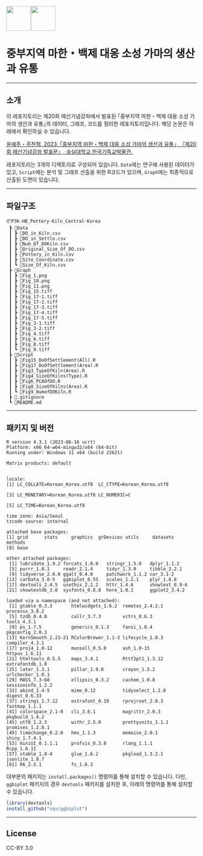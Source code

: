 <img src="https://user-images.githubusercontent.com/64909586/186408061-58a88e85-be08-47f2-b3b3-2c9e04a9dec6.png" height=65><img src="https://github.com/ChanToRe/RCDB/assets/64909586/d30fb665-14a7-4290-9ab3-7dba9345fe71" height=65>

# 중부지역 마한・백제 대옹 소성 가마의 생산과 유통

---

## 소개
이 레포지토리는 제20회 매산기념강좌에서 발표된 ｢중부지역 마한・백제 대옹 소성 가마의 생산과 유통｣의 데이터, 그래프, 코드를 정리한 레포지토리입니다. 해당 논문은 아래에서 확인하실 수 있습니다.

[윤예주・주찬혁, 2023, ｢중부지역 마한・백제 대옹 소성 가마의 생산과 유통｣, 『제20회 매산기념강좌 발표문』, 숭실대학교 한국기독교박물관.]()

레포지토리는 3개의 디렉토리로 구성되어 있습니다. `Data`에는 연구에 사용된 데이터가 있고, `Script`에는 분석 및 그래프 산출을 위한 R코드가 있으며, `Graph`에는 최종적으로 산출된 도면이 있습니다.

---

## 파일구조

```
📦P3K-HB_Pottery-Kiln_Central-Korea
 ┣ 📂Data
 ┃ ┣ 📜DO_in_Kiln.csv
 ┃ ┣ 📜DO_in_Settle.csv
 ┃ ┣ 📜Num_Of_DOKiln.csv
 ┃ ┣ 📜Original_Size_Of_DO.csv
 ┃ ┣ 📜Pottery_in_Kiln.csv
 ┃ ┣ 📜Site_Coordinate.csv
 ┃ ┗ 📜Size_Of_Kiln.csv
 ┣ 📂Graph
 ┃ ┣ 📜Fig_1.png
 ┃ ┣ 📜Fig_10.png
 ┃ ┣ 📜Fig_11.png
 ┃ ┣ 📜Fig_15.tiff
 ┃ ┣ 📜Fig_17-1.tiff
 ┃ ┣ 📜Fig_17-2.tiff
 ┃ ┣ 📜Fig_17-3.tiff
 ┃ ┣ 📜Fig_17-4.tiff
 ┃ ┣ 📜Fig_17-5.tiff
 ┃ ┣ 📜Fig_3-1.tiff
 ┃ ┣ 📜Fig_3-2.tiff
 ┃ ┣ 📜Fig_4.tiff
 ┃ ┣ 📜Fig_6.tiff
 ┃ ┣ 📜Fig_8.tiff
 ┃ ┗ 📜Fig_9.tiff
 ┣ 📂Script
 ┃ ┣ 📜Fig15_DoOfSettlement(All).R
 ┃ ┣ 📜Fig17_DoOfSettlement(Area).R
 ┃ ┣ 📜Fig3_TypeOfKiln(Area).R
 ┃ ┣ 📜Fig4_SizeOfKilns(Type).R
 ┃ ┣ 📜Fig6_PCAOfDO.R
 ┃ ┣ 📜Fig8_SizeOfKilns(Area).R
 ┃ ┗ 📜Fig9_NumofDOKiln.R
 ┣ 📜.gitignore
 ┗ 📜README.md
 ```

---

## 패키지 및 버전

```
R version 4.3.1 (2023-06-16 ucrt)
Platform: x86_64-w64-mingw32/x64 (64-bit)
Running under: Windows 11 x64 (build 22621)

Matrix products: default


locale:
[1] LC_COLLATE=Korean_Korea.utf8  LC_CTYPE=Korean_Korea.utf8 

[3] LC_MONETARY=Korean_Korea.utf8 LC_NUMERIC=C               

[5] LC_TIME=Korean_Korea.utf8

time zone: Asia/Seoul
tzcode source: internal

attached base packages:
[1] grid      stats     graphics  grDevices utils     datasets  methods
[8] base

other attached packages:
 [1] lubridate_1.9.2 forcats_1.0.0   stringr_1.5.0   dplyr_1.1.2
 [5] purrr_1.0.1     readr_2.1.4     tidyr_1.3.0     tibble_3.2.1
 [9] tidyverse_2.0.0 ggalt_0.4.0     patchwork_1.1.2 car_3.1-2
[13] carData_3.0-5   ggbiplot_0.55   scales_1.2.1    plyr_1.8.8
[17] devtools_2.4.5  usethis_2.2.2   httr_1.4.6      showtext_0.9-6
[21] showtextdb_3.0  sysfonts_0.8.8  here_1.0.1      ggplot2_3.4.2

loaded via a namespace (and not attached):
 [1] gtable_0.3.3       htmlwidgets_1.6.2  remotes_2.4.2.1    processx_3.8.2
 [5] tzdb_0.4.0         callr_3.7.3        vctrs_0.6.3        tools_4.3.1
 [9] ps_1.7.5           generics_0.1.3     fansi_1.0.4        pkgconfig_2.0.3
[13] KernSmooth_2.23-21 RColorBrewer_1.1-3 lifecycle_1.0.3    compiler_4.3.1
[17] proj4_1.0-12       munsell_0.5.0      ash_1.0-15         httpuv_1.6.11
[21] htmltools_0.5.5    maps_3.4.1         Rttf2pt1_1.3.12    extrafontdb_1.0
[25] later_1.3.1        pillar_1.9.0       crayon_1.5.2       urlchecker_1.0.1
[29] MASS_7.3-60        ellipsis_0.3.2     cachem_1.0.8       sessioninfo_1.2.2
[33] abind_1.4-5        mime_0.12          tidyselect_1.2.0   digest_0.6.33
[37] stringi_1.7.12     extrafont_0.19     rprojroot_2.0.3    fastmap_1.1.1
[41] colorspace_2.1-0   cli_3.6.1          magrittr_2.0.3     pkgbuild_1.4.2
[45] utf8_1.2.3         withr_2.5.0        prettyunits_1.1.1  promises_1.2.0.1
[49] timechange_0.2.0   hms_1.1.3          memoise_2.0.1      shiny_1.7.4.1
[53] miniUI_0.1.1.1     profvis_0.3.8      rlang_1.1.1        Rcpp_1.0.11
[57] xtable_1.8-4       glue_1.6.2         pkgload_1.3.2.1    jsonlite_1.8.7
[61] R6_2.5.1           fs_1.6.3
```

대부분의 패키지는 `install.packages()` 명령어를 통해 설치할 수 있습니다. 다만, `ggbiplot` 패키지의 경우 `devtools` 패키지를 설치한 후, 아래의 명령어를 통해 설치할 수 있습니다.

```R
library(devtools)
install_github("vqv/ggbiplot")
```

---

## License

CC-BY 3.0